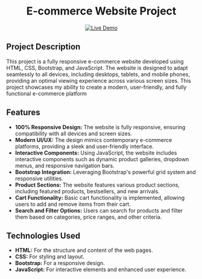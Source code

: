 <!-- Başlık -->
<h1 align="center">E-commerce Website Project</h1>

<!-- Live Demo ve Badges -->
<p align="center">
    <a href="YOUR_LIVE_DEMO_URL">
        <img src="https://img.shields.io/badge/Live-Demo-brightgreen" alt="Live Demo">
    </a>
</p>

<!-- Project Description -->
<h2>Project Description</h2>
<p>This project is a fully responsive e-commerce website developed using HTML, CSS, Bootstrap, and JavaScript. The website is designed to adapt seamlessly to all devices, including desktops, tablets, and mobile phones, providing an optimal viewing experience across various screen sizes. This project showcases my ability to create a modern, user-friendly, and fully functional e-commerce platform</p>

<!-- Features -->
<h2>Features</h2>
<ul>
    <li><strong>100% Responsive Design:</strong> The website is fully responsive, ensuring compatibility with all devices and screen sizes.</li>
    <li><strong>Modern UI/UX:</strong> The design mimics contemporary e-commerce platforms, providing a sleek and user-friendly interface.</li>
    <li><strong>Interactive Components:</strong> Using JavaScript, the website includes interactive components such as dynamic product galleries, dropdown menus, and responsive navigation bars.</li>
    <li><strong>Bootstrap Integration:</strong> Leveraging Bootstrap's powerful grid system and responsive utilities.</li>
    <li><strong>Product Sections:</strong> The website features various product sections, including featured products, bestsellers, and new arrivals.</li>
    <li><strong>Cart Functionality:</strong> Basic cart functionality is implemented, allowing users to add and remove items from their cart.</li>
    <li><strong>Search and Filter Options:</strong> Users can search for products and filter them based on categories, price ranges, and other criteria.</li>
</ul>

<!-- Technologies Used -->
<h2>Technologies Used</h2>
<ul>
    <li><strong>HTML:</strong> For the structure and content of the web pages.</li>
    <li><strong>CSS:</strong> For styling and layout.</li>
    <li><strong>Bootstrap:</strong> For a responsive design.</li>
    <li><strong>JavaScript:</strong> For interactive elements and enhanced user experience.</li>
</ul>

